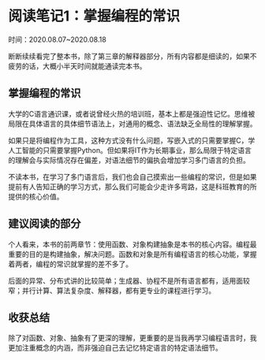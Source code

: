 # 阅读笔记1：掌握编程的常识

时间：2020.08.07~2020.08.18

断断续续看完了整本书，除了第三章的解释器部分，所有内容都是细读的，如果不疲劳的话，大概小半天时间就能通读完本书。

## 掌握编程的常识

大学的C语言通识课，或者说曾经火热的培训班，基本上都是强迫性记忆。思维被局限在具体语言的具体细节语法上，对通用的概念、语法缺乏全局性的理解掌握。

如果只是将编程作为工具，这种方式没有什么问题，写嵌入式的只需要掌握C，学人工智能的只需要掌握Python。但如果将IT作为长期事业，那么局限于特定语言的理解会与实际情况存在偏差，对语法细节的偏执会增加学习多门语言的负担。

不读本书，在学习了多门语言后，我们也会自己摸索出一些编程的常识，但是如果提前有人告知正确的学习方式，那么我们可能会少走许多弯路，这是科班教育的所提供的核心价值。

## 建议阅读的部分

个人看来，本书的前两章节：使用函数、对象构建抽象是本书的核心内容。编程最重要的目的是构建抽象，解决问题。函数和对象是所有编程语言的核心功能，掌握着两者，编程的常识就掌握的差不多了。

后面的异常、分布式讲的比较简单；生成器、协程不是所有语言都有，适用面较窄；并行计算、算法复杂度、解释器，都有更专业的课程进行学习。

## 收获总结

除了对函数、对象、抽象有了更深的理解，更重要的是当我再学习编程语言时，我更加注重概念的内涵，而非强迫自己去记忆特定语言的特定语法细节。